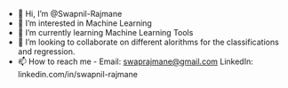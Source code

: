 - 👋 Hi, I’m @Swapnil-Rajmane
- 👀 I’m interested in Machine Learning
- 🌱 I’m currently learning Machine Learning Tools
- 💞️ I’m looking to collaborate on different alorithms for the classifications and regression.
- 📫 How to reach me - 
Email: swaprajmane@gmail.com
LinkedIn: linkedin.com/in/swapnil-rajmane

<!---
Swapnil-Rajmane/Swapnil-Rajmane is a ✨ special ✨ repository because its `README.md` (this file) appears on your GitHub profile.
You can click the Preview link to take a look at your changes.
--->
